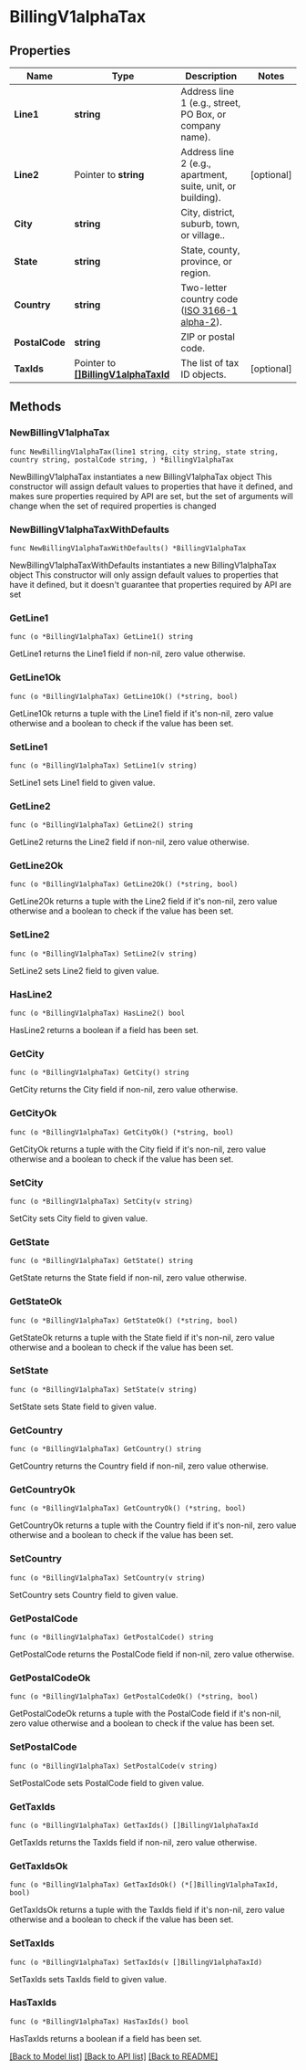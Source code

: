 # BillingV1alphaTax

## Properties

Name | Type | Description | Notes
------------ | ------------- | ------------- | -------------
**Line1** | **string** | Address line 1 (e.g., street, PO Box, or company name). | 
**Line2** | Pointer to **string** | Address line 2 (e.g., apartment, suite, unit, or building). | [optional] 
**City** | **string** | City, district, suburb, town, or village.. | 
**State** | **string** | State, county, province, or region. | 
**Country** | **string** | Two-letter country code ([ISO 3166-1 alpha-2](https://en.wikipedia.org/wiki/ISO_3166-1_alpha-2)). | 
**PostalCode** | **string** | ZIP or postal code. | 
**TaxIds** | Pointer to [**[]BillingV1alphaTaxId**](BillingV1alphaTaxId.md) | The list of tax ID objects. | [optional] 

## Methods

### NewBillingV1alphaTax

`func NewBillingV1alphaTax(line1 string, city string, state string, country string, postalCode string, ) *BillingV1alphaTax`

NewBillingV1alphaTax instantiates a new BillingV1alphaTax object
This constructor will assign default values to properties that have it defined,
and makes sure properties required by API are set, but the set of arguments
will change when the set of required properties is changed

### NewBillingV1alphaTaxWithDefaults

`func NewBillingV1alphaTaxWithDefaults() *BillingV1alphaTax`

NewBillingV1alphaTaxWithDefaults instantiates a new BillingV1alphaTax object
This constructor will only assign default values to properties that have it defined,
but it doesn't guarantee that properties required by API are set

### GetLine1

`func (o *BillingV1alphaTax) GetLine1() string`

GetLine1 returns the Line1 field if non-nil, zero value otherwise.

### GetLine1Ok

`func (o *BillingV1alphaTax) GetLine1Ok() (*string, bool)`

GetLine1Ok returns a tuple with the Line1 field if it's non-nil, zero value otherwise
and a boolean to check if the value has been set.

### SetLine1

`func (o *BillingV1alphaTax) SetLine1(v string)`

SetLine1 sets Line1 field to given value.


### GetLine2

`func (o *BillingV1alphaTax) GetLine2() string`

GetLine2 returns the Line2 field if non-nil, zero value otherwise.

### GetLine2Ok

`func (o *BillingV1alphaTax) GetLine2Ok() (*string, bool)`

GetLine2Ok returns a tuple with the Line2 field if it's non-nil, zero value otherwise
and a boolean to check if the value has been set.

### SetLine2

`func (o *BillingV1alphaTax) SetLine2(v string)`

SetLine2 sets Line2 field to given value.

### HasLine2

`func (o *BillingV1alphaTax) HasLine2() bool`

HasLine2 returns a boolean if a field has been set.

### GetCity

`func (o *BillingV1alphaTax) GetCity() string`

GetCity returns the City field if non-nil, zero value otherwise.

### GetCityOk

`func (o *BillingV1alphaTax) GetCityOk() (*string, bool)`

GetCityOk returns a tuple with the City field if it's non-nil, zero value otherwise
and a boolean to check if the value has been set.

### SetCity

`func (o *BillingV1alphaTax) SetCity(v string)`

SetCity sets City field to given value.


### GetState

`func (o *BillingV1alphaTax) GetState() string`

GetState returns the State field if non-nil, zero value otherwise.

### GetStateOk

`func (o *BillingV1alphaTax) GetStateOk() (*string, bool)`

GetStateOk returns a tuple with the State field if it's non-nil, zero value otherwise
and a boolean to check if the value has been set.

### SetState

`func (o *BillingV1alphaTax) SetState(v string)`

SetState sets State field to given value.


### GetCountry

`func (o *BillingV1alphaTax) GetCountry() string`

GetCountry returns the Country field if non-nil, zero value otherwise.

### GetCountryOk

`func (o *BillingV1alphaTax) GetCountryOk() (*string, bool)`

GetCountryOk returns a tuple with the Country field if it's non-nil, zero value otherwise
and a boolean to check if the value has been set.

### SetCountry

`func (o *BillingV1alphaTax) SetCountry(v string)`

SetCountry sets Country field to given value.


### GetPostalCode

`func (o *BillingV1alphaTax) GetPostalCode() string`

GetPostalCode returns the PostalCode field if non-nil, zero value otherwise.

### GetPostalCodeOk

`func (o *BillingV1alphaTax) GetPostalCodeOk() (*string, bool)`

GetPostalCodeOk returns a tuple with the PostalCode field if it's non-nil, zero value otherwise
and a boolean to check if the value has been set.

### SetPostalCode

`func (o *BillingV1alphaTax) SetPostalCode(v string)`

SetPostalCode sets PostalCode field to given value.


### GetTaxIds

`func (o *BillingV1alphaTax) GetTaxIds() []BillingV1alphaTaxId`

GetTaxIds returns the TaxIds field if non-nil, zero value otherwise.

### GetTaxIdsOk

`func (o *BillingV1alphaTax) GetTaxIdsOk() (*[]BillingV1alphaTaxId, bool)`

GetTaxIdsOk returns a tuple with the TaxIds field if it's non-nil, zero value otherwise
and a boolean to check if the value has been set.

### SetTaxIds

`func (o *BillingV1alphaTax) SetTaxIds(v []BillingV1alphaTaxId)`

SetTaxIds sets TaxIds field to given value.

### HasTaxIds

`func (o *BillingV1alphaTax) HasTaxIds() bool`

HasTaxIds returns a boolean if a field has been set.


[[Back to Model list]](../README.md#documentation-for-models) [[Back to API list]](../README.md#documentation-for-api-endpoints) [[Back to README]](../README.md)


